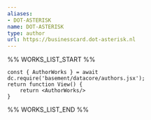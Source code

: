 ```yaml
---
aliases:
- DOT-ASTERISK
name: DOT-ASTERISK
type: author
url: https://businesscard.dot-asterisk.nl
---
```



%% WORKS_LIST_START %%

```datacorejsx
const { AuthorWorks } = await dc.require('basement/datacore/authors.jsx');
return function View() {
    return <AuthorWorks/>
}
```
%% WORKS_LIST_END %%
